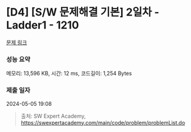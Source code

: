 # [D4] [S/W 문제해결 기본] 2일차 - Ladder1 - 1210 

[문제 링크](https://swexpertacademy.com/main/code/problem/problemDetail.do?contestProbId=AV14ABYKADACFAYh) 

### 성능 요약

메모리: 13,596 KB, 시간: 12 ms, 코드길이: 1,254 Bytes

### 제출 일자

2024-05-05 19:08



> 출처: SW Expert Academy, https://swexpertacademy.com/main/code/problem/problemList.do